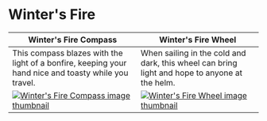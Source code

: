 # Winter's Fire

| Winter's Fire Compass | Winter's Fire Wheel |
| --------------------- | ------------------- |
| This compass blazes with the light of a bonfire, keeping your hand nice and toasty while you travel. | When sailing in the cold and dark, this wheel can bring light and hope to anyone at the helm. |
| [![Winter's Fire Compass image thumbnail](https://seaofthieves.wiki.gg/images/b/bd/Winter%27s_Fire_Compass.png)](https://seaofthieves.wiki.gg/wiki/Winter's_Fire_Compass) | [![Winter's Fire Wheel image thumbnail](https://seaofthieves.wiki.gg/images/b/bf/Winter%27s_Fire_Wheel.png)](https://seaofthieves.wiki.gg/wiki/Winter's_Fire_Wheel) |
